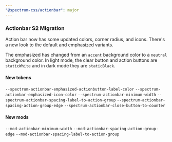 ```yaml
---
"@spectrum-css/actionbar": major
---
```


### Actionbar S2 Migration

Action bar now has some updated colors, corner radius, and icons. There's a new look to the default and emphasized variants.

The emphasized has changed from an `accent` background color to a `neutral` background color. In light mode, the clear button and action buttons are `staticWhite` and in dark mode they are `staticBlack`.

#### New tokens

`--spectrum-actionbar-emphasized-actionbutton-label-color`
`--spectrum-actionbar-emphasized-icon-color`
`--spectrum-actionbar-minimum-width`
`--spectrum-actionbar-spacing-label-to-action-group`
`--spectrum-actionbar-spacing-action-group-edge`
`--spectrum-actionbar-close-button-to-counter`

#### New mods

`--mod-actionbar-minimum-width`
`--mod-actionbar-spacing-action-group-edge`
`--mod-actionbar-spacing-label-to-action-group`
